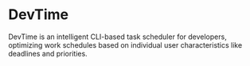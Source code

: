 # DevTime
DevTime is an intelligent CLI-based task scheduler for developers, optimizing work schedules based on individual user characteristics like deadlines and priorities. 
